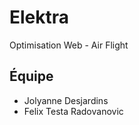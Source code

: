 # Elektra

Optimisation Web - Air Flight

## Équipe
- Jolyanne Desjardins
- Felix Testa Radovanovic
